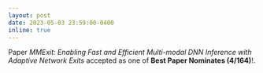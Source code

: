 ```yaml
---
layout: post
date: 2023-05-03 23:59:00-0400
inline: true
---
```


Paper *MMExit: Enabling Fast and Efficient Multi-modal DNN Inference with Adaptive Network Exits* accepted as one of **Best Paper Nominates (4/164)**!.

